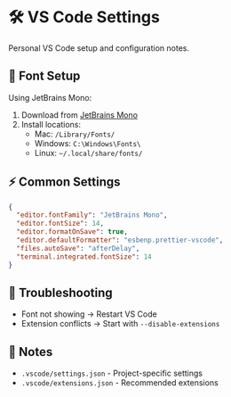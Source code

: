 # 🛠 VS Code Settings

Personal VS Code setup and configuration notes.

## 🎨 Font Setup

Using JetBrains Mono:

1. Download from [JetBrains Mono](https://www.jetbrains.com/lp/mono/)
2. Install locations:
   - Mac: `/Library/Fonts/`
   - Windows: `C:\Windows\Fonts\`
   - Linux: `~/.local/share/fonts/`

## ⚡️ Common Settings

```json
{
  "editor.fontFamily": "JetBrains Mono",
  "editor.fontSize": 14,
  "editor.formatOnSave": true,
  "editor.defaultFormatter": "esbenp.prettier-vscode",
  "files.autoSave": "afterDelay",
  "terminal.integrated.fontSize": 14
}
```

## 🔧 Troubleshooting

- Font not showing → Restart VS Code
- Extension conflicts → Start with `--disable-extensions`

## 📝 Notes

- `.vscode/settings.json` - Project-specific settings
- `.vscode/extensions.json` - Recommended extensions
